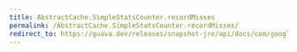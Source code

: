 ```yaml
---
title: AbstractCache.SimpleStatsCounter.recordMisses
permalink: /AbstractCache.SimpleStatsCounter.recordMisses/
redirect_to: https://guava.dev/releases/snapshot-jre/api/docs/com/google/common/cache/AbstractCache.SimpleStatsCounter.html#recordMisses-int-
---
```

